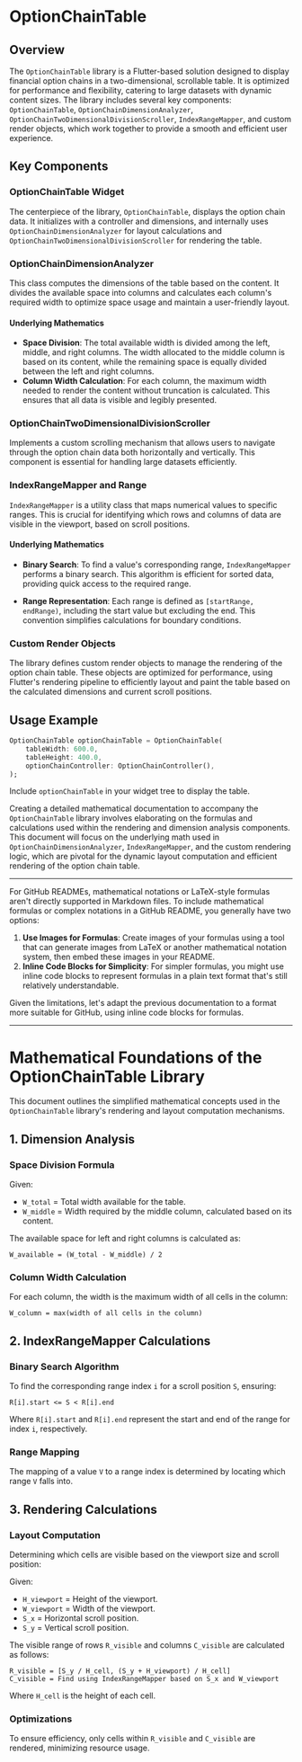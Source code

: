 # OptionChainTable

## Overview

The `OptionChainTable` library is a Flutter-based solution designed to display financial option chains in a two-dimensional, scrollable table. It is optimized for performance and flexibility, catering to large datasets with dynamic content sizes. The library includes several key components: `OptionChainTable`, `OptionChainDimensionAnalyzer`, `OptionChainTwoDimensionalDivisionScroller`, `IndexRangeMapper`, and custom render objects, which work together to provide a smooth and efficient user experience.

## Key Components

### OptionChainTable Widget

The centerpiece of the library, `OptionChainTable`, displays the option chain data. It initializes with a controller and dimensions, and internally uses `OptionChainDimensionAnalyzer` for layout calculations and `OptionChainTwoDimensionalDivisionScroller` for rendering the table.

### OptionChainDimensionAnalyzer

This class computes the dimensions of the table based on the content. It divides the available space into columns and calculates each column's required width to optimize space usage and maintain a user-friendly layout.

#### Underlying Mathematics

- **Space Division**: The total available width is divided among the left, middle, and right columns. The width allocated to the middle column is based on its content, while the remaining space is equally divided between the left and right columns.
- **Column Width Calculation**: For each column, the maximum width needed to render the content without truncation is calculated. This ensures that all data is visible and legibly presented.

### OptionChainTwoDimensionalDivisionScroller

Implements a custom scrolling mechanism that allows users to navigate through the option chain data both horizontally and vertically. This component is essential for handling large datasets efficiently.

### IndexRangeMapper and Range

`IndexRangeMapper` is a utility class that maps numerical values to specific ranges. This is crucial for identifying which rows and columns of data are visible in the viewport, based on scroll positions.

#### Underlying Mathematics

- **Binary Search**: To find a value's corresponding range, `IndexRangeMapper` performs a binary search. This algorithm is efficient for sorted data, providing quick access to the required range.

- **Range Representation**: Each range is defined as `[startRange, endRange)`, including the start value but excluding the end. This convention simplifies calculations for boundary conditions.

### Custom Render Objects

The library defines custom render objects to manage the rendering of the option chain table. These objects are optimized for performance, using Flutter's rendering pipeline to efficiently layout and paint the table based on the calculated dimensions and current scroll positions.

## Usage Example

```dart
OptionChainTable optionChainTable = OptionChainTable(
    tableWidth: 600.0,
    tableHeight: 400.0,
    optionChainController: OptionChainController(),
);
```

Include `optionChainTable` in your widget tree to display the table.

Creating a detailed mathematical documentation to accompany the `OptionChainTable` library involves elaborating on the formulas and calculations used within the rendering and dimension analysis components. This document will focus on the underlying math used in `OptionChainDimensionAnalyzer`, `IndexRangeMapper`, and the custom rendering logic, which are pivotal for the dynamic layout computation and efficient rendering of the option chain table.

---

For GitHub READMEs, mathematical notations or LaTeX-style formulas aren't directly supported in Markdown files. To include mathematical formulas or complex notations in a GitHub README, you generally have two options:

1. **Use Images for Formulas**: Create images of your formulas using a tool that can generate images from LaTeX or another mathematical notation system, then embed these images in your README.
2. **Inline Code Blocks for Simplicity**: For simpler formulas, you might use inline code blocks to represent formulas in a plain text format that's still relatively understandable.

Given the limitations, let's adapt the previous documentation to a format more suitable for GitHub, using inline code blocks for formulas.

---

# Mathematical Foundations of the OptionChainTable Library

This document outlines the simplified mathematical concepts used in the `OptionChainTable` library's rendering and layout computation mechanisms.

## 1. Dimension Analysis

### Space Division Formula

Given:

- `W_total` = Total width available for the table.
- `W_middle` = Width required by the middle column, calculated based on its content.

The available space for left and right columns is calculated as:

```
W_available = (W_total - W_middle) / 2
```

### Column Width Calculation

For each column, the width is the maximum width of all cells in the column:

```
W_column = max(width of all cells in the column)
```

## 2. IndexRangeMapper Calculations

### Binary Search Algorithm

To find the corresponding range index `i` for a scroll position `S`, ensuring:

```
R[i].start <= S < R[i].end
```

Where `R[i].start` and `R[i].end` represent the start and end of the range for index `i`, respectively.

### Range Mapping

The mapping of a value `V` to a range index is determined by locating which range `V` falls into.

## 3. Rendering Calculations

### Layout Computation

Determining which cells are visible based on the viewport size and scroll position:

Given:

- `H_viewport` = Height of the viewport.
- `W_viewport` = Width of the viewport.
- `S_x` = Horizontal scroll position.
- `S_y` = Vertical scroll position.

The visible range of rows `R_visible` and columns `C_visible` are calculated as follows:

```
R_visible = [S_y / H_cell, (S_y + H_viewport) / H_cell]
C_visible = Find using IndexRangeMapper based on S_x and W_viewport
```

Where `H_cell` is the height of each cell.

### Optimizations

To ensure efficiency, only cells within `R_visible` and `C_visible` are rendered, minimizing resource usage.
